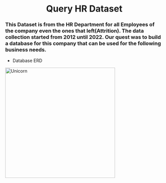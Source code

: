 <h1 align="center">Query HR Dataset</h1>
<h3> This Dataset is from the HR Department for all Employees of the company even the ones that left(Attrition). The data collection started from 2012 until 2022. Our quest was to build a database for this company that can be used for the following business needs. </h3>

- Database ERD
<img width=350px alt="Unicorn" src="C:/F/ITI-Power-BI/Subjects/Advances SQL/Project/submission/erd_sql.PNG"/>



